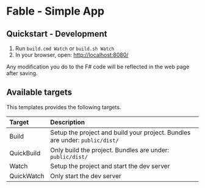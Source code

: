 # Fable - Simple App

## Quickstart - Development

1. Run `build.cmd Watch` or `build.sh Watch`
2. In your browser, open: [http://localhost:8080/](http://localhost:8080/)

Any modification you do to the F# code will be reflected in the web page after saving.

## Available targets

This templates provides the following targets.

| Target | Description |
|:-|:-|
| Build | Setup the project and build your project. Bundles are under: `public/dist/` |
| QuickBuild | Only build the project. Bundles are under: `public/dist/` |
| Watch | Setup the project and start the dev server |
| QuickWatch | Only start the dev server |
